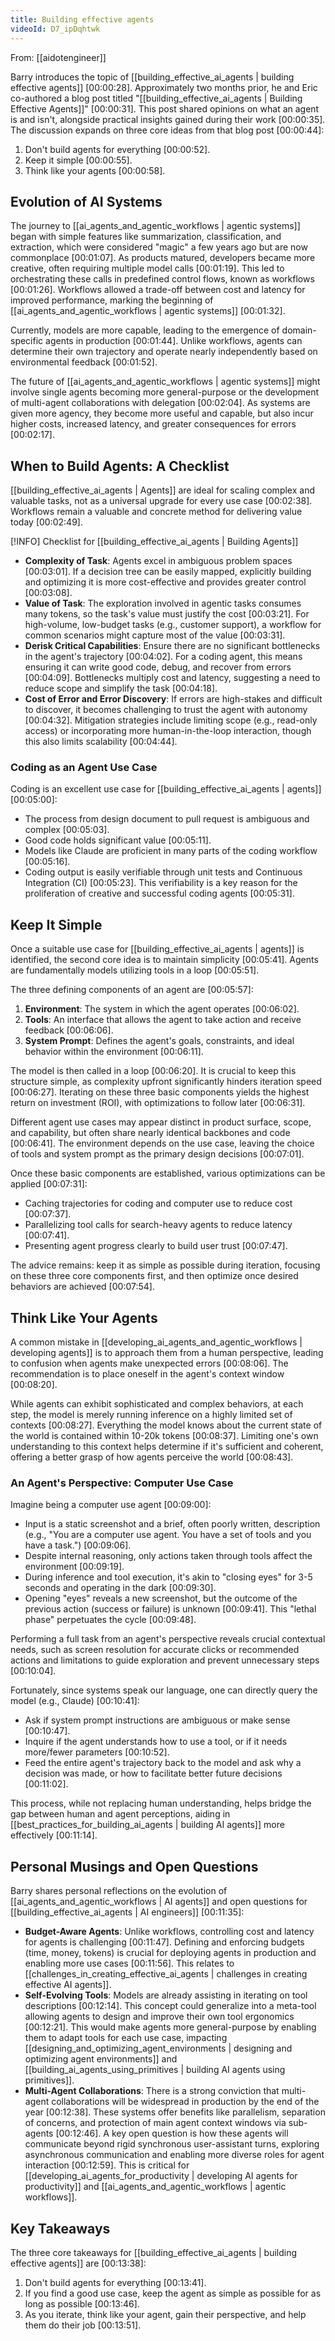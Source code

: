 ```yaml
---
title: Building effective agents
videoId: D7_ipDqhtwk
---
```


From: [[aidotengineer]] <br/> 

Barry introduces the topic of [[building_effective_ai_agents | building effective agents]] <a class="yt-timestamp" data-t="00:00:28">[00:00:28]</a>. Approximately two months prior, he and Eric co-authored a blog post titled "[[building_effective_ai_agents | Building Effective Agents]]" <a class="yt-timestamp" data-t="00:00:31">[00:00:31]</a>. This post shared opinions on what an agent is and isn't, alongside practical insights gained during their work <a class="yt-timestamp" data-t="00:00:35">[00:00:35]</a>. The discussion expands on three core ideas from that blog post <a class="yt-timestamp" data-t="00:00:44">[00:00:44]</a>:

1.  Don't build agents for everything <a class="yt-timestamp" data-t="00:00:52">[00:00:52]</a>.
2.  Keep it simple <a class="yt-timestamp" data-t="00:00:55">[00:00:55]</a>.
3.  Think like your agents <a class="yt-timestamp" data-t="00:00:58">[00:00:58]</a>.

## Evolution of AI Systems

The journey to [[ai_agents_and_agentic_workflows | agentic systems]] began with simple features like summarization, classification, and extraction, which were considered "magic" a few years ago but are now commonplace <a class="yt-timestamp" data-t="00:01:07">[00:01:07]</a>. As products matured, developers became more creative, often requiring multiple model calls <a class="yt-timestamp" data-t="00:01:19">[00:01:19]</a>. This led to orchestrating these calls in predefined control flows, known as workflows <a class="yt-timestamp" data-t="00:01:26">[00:01:26]</a>. Workflows allowed a trade-off between cost and latency for improved performance, marking the beginning of [[ai_agents_and_agentic_workflows | agentic systems]] <a class="yt-timestamp" data-t="00:01:32">[00:01:32]</a>.

Currently, models are more capable, leading to the emergence of domain-specific agents in production <a class="yt-timestamp" data-t="00:01:44">[00:01:44]</a>. Unlike workflows, agents can determine their own trajectory and operate nearly independently based on environmental feedback <a class="yt-timestamp" data-t="00:01:52">[00:01:52]</a>.

The future of [[ai_agents_and_agentic_workflows | agentic systems]] might involve single agents becoming more general-purpose or the development of multi-agent collaborations with delegation <a class="yt-timestamp" data-t="00:02:04">[00:02:04]</a>. As systems are given more agency, they become more useful and capable, but also incur higher costs, increased latency, and greater consequences for errors <a class="yt-timestamp" data-t="00:02:17">[00:02:17]</a>.

## When to Build Agents: A Checklist

[[building_effective_ai_agents | Agents]] are ideal for scaling complex and valuable tasks, not as a universal upgrade for every use case <a class="yt-timestamp" data-t="00:02:38">[00:02:38]</a>. Workflows remain a valuable and concrete method for delivering value today <a class="yt-timestamp" data-t="00:02:49">[00:02:49]</a>.

[!INFO] Checklist for [[building_effective_ai_agents | Building Agents]]
*   **Complexity of Task**: Agents excel in ambiguous problem spaces <a class="yt-timestamp" data-t="00:03:01">[00:03:01]</a>. If a decision tree can be easily mapped, explicitly building and optimizing it is more cost-effective and provides greater control <a class="yt-timestamp" data-t="00:03:08">[00:03:08]</a>.
*   **Value of Task**: The exploration involved in agentic tasks consumes many tokens, so the task's value must justify the cost <a class="yt-timestamp" data-t="00:03:21">[00:03:21]</a>. For high-volume, low-budget tasks (e.g., customer support), a workflow for common scenarios might capture most of the value <a class="yt-timestamp" data-t="00:03:31">[00:03:31]</a>.
*   **Derisk Critical Capabilities**: Ensure there are no significant bottlenecks in the agent's trajectory <a class="yt-timestamp" data-t="00:04:02">[00:04:02]</a>. For a coding agent, this means ensuring it can write good code, debug, and recover from errors <a class="yt-timestamp" data-t="00:04:09">[00:04:09]</a>. Bottlenecks multiply cost and latency, suggesting a need to reduce scope and simplify the task <a class="yt-timestamp" data-t="00:04:18">[00:04:18]</a>.
*   **Cost of Error and Error Discovery**: If errors are high-stakes and difficult to discover, it becomes challenging to trust the agent with autonomy <a class="yt-timestamp" data-t="00:04:32">[00:04:32]</a>. Mitigation strategies include limiting scope (e.g., read-only access) or incorporating more human-in-the-loop interaction, though this also limits scalability <a class="yt-timestamp" data-t="00:04:44">[00:04:44]</a>.

### Coding as an Agent Use Case

Coding is an excellent use case for [[building_effective_ai_agents | agents]] <a class="yt-timestamp" data-t="00:05:00">[00:05:00]</a>:
*   The process from design document to pull request is ambiguous and complex <a class="yt-timestamp" data-t="00:05:03">[00:05:03]</a>.
*   Good code holds significant value <a class="yt-timestamp" data-t="00:05:11">[00:05:11]</a>.
*   Models like Claude are proficient in many parts of the coding workflow <a class="yt-timestamp" data-t="00:05:16">[00:05:16]</a>.
*   Coding output is easily verifiable through unit tests and Continuous Integration (CI) <a class="yt-timestamp" data-t="00:05:23">[00:05:23]</a>. This verifiability is a key reason for the proliferation of creative and successful coding agents <a class="yt-timestamp" data-t="00:05:31">[00:05:31]</a>.

## Keep It Simple

Once a suitable use case for [[building_effective_ai_agents | agents]] is identified, the second core idea is to maintain simplicity <a class="yt-timestamp" data-t="00:05:41">[00:05:41]</a>. Agents are fundamentally models utilizing tools in a loop <a class="yt-timestamp" data-t="00:05:51">[00:05:51]</a>.

The three defining components of an agent are <a class="yt-timestamp" data-t="00:05:57">[00:05:57]</a>:
1.  **Environment**: The system in which the agent operates <a class="yt-timestamp" data-t="00:06:02">[00:06:02]</a>.
2.  **Tools**: An interface that allows the agent to take action and receive feedback <a class="yt-timestamp" data-t="00:06:06">[00:06:06]</a>.
3.  **System Prompt**: Defines the agent's goals, constraints, and ideal behavior within the environment <a class="yt-timestamp" data-t="00:06:11">[00:06:11]</a>.

The model is then called in a loop <a class="yt-timestamp" data-t="00:06:20">[00:06:20]</a>. It is crucial to keep this structure simple, as complexity upfront significantly hinders iteration speed <a class="yt-timestamp" data-t="00:06:27">[00:06:27]</a>. Iterating on these three basic components yields the highest return on investment (ROI), with optimizations to follow later <a class="yt-timestamp" data-t="00:06:31">[00:06:31]</a>.

Different agent use cases may appear distinct in product surface, scope, and capability, but often share nearly identical backbones and code <a class="yt-timestamp" data-t="00:06:41">[00:06:41]</a>. The environment depends on the use case, leaving the choice of tools and system prompt as the primary design decisions <a class="yt-timestamp" data-t="00:07:01">[00:07:01]</a>.

Once these basic components are established, various optimizations can be applied <a class="yt-timestamp" data-t="00:07:31">[00:07:31]</a>:
*   Caching trajectories for coding and computer use to reduce cost <a class="yt-timestamp" data-t="00:07:37">[00:07:37]</a>.
*   Parallelizing tool calls for search-heavy agents to reduce latency <a class="yt-timestamp" data-t="00:07:41">[00:07:41]</a>.
*   Presenting agent progress clearly to build user trust <a class="yt-timestamp" data-t="00:07:47">[00:07:47]</a>.

The advice remains: keep it as simple as possible during iteration, focusing on these three core components first, and then optimize once desired behaviors are achieved <a class="yt-timestamp" data-t="00:07:54">[00:07:54]</a>.

## Think Like Your Agents

A common mistake in [[developing_ai_agents_and_agentic_workflows | developing agents]] is to approach them from a human perspective, leading to confusion when agents make unexpected errors <a class="yt-timestamp" data-t="00:08:06">[00:08:06]</a>. The recommendation is to place oneself in the agent's context window <a class="yt-timestamp" data-t="00:08:20">[00:08:20]</a>.

While agents can exhibit sophisticated and complex behaviors, at each step, the model is merely running inference on a highly limited set of contexts <a class="yt-timestamp" data-t="00:08:27">[00:08:27]</a>. Everything the model knows about the current state of the world is contained within 10-20k tokens <a class="yt-timestamp" data-t="00:08:37">[00:08:37]</a>. Limiting one's own understanding to this context helps determine if it's sufficient and coherent, offering a better grasp of how agents perceive the world <a class="yt-timestamp" data-t="00:08:43">[00:08:43]</a>.

### An Agent's Perspective: Computer Use Case

Imagine being a computer use agent <a class="yt-timestamp" data-t="00:09:00">[00:09:00]</a>:
*   Input is a static screenshot and a brief, often poorly written, description (e.g., "You are a computer use agent. You have a set of tools and you have a task.") <a class="yt-timestamp" data-t="00:09:06">[00:09:06]</a>.
*   Despite internal reasoning, only actions taken through tools affect the environment <a class="yt-timestamp" data-t="00:09:19">[00:09:19]</a>.
*   During inference and tool execution, it's akin to "closing eyes" for 3-5 seconds and operating in the dark <a class="yt-timestamp" data-t="00:09:30">[00:09:30]</a>.
*   Opening "eyes" reveals a new screenshot, but the outcome of the previous action (success or failure) is unknown <a class="yt-timestamp" data-t="00:09:41">[00:09:41]</a>. This "lethal phase" perpetuates the cycle <a class="yt-timestamp" data-t="00:09:48">[00:09:48]</a>.

Performing a full task from an agent's perspective reveals crucial contextual needs, such as screen resolution for accurate clicks or recommended actions and limitations to guide exploration and prevent unnecessary steps <a class="yt-timestamp" data-t="00:10:04">[00:10:04]</a>.

Fortunately, since systems speak our language, one can directly query the model (e.g., Claude) <a class="yt-timestamp" data-t="00:10:41">[00:10:41]</a>:
*   Ask if system prompt instructions are ambiguous or make sense <a class="yt-timestamp" data-t="00:10:47">[00:10:47]</a>.
*   Inquire if the agent understands how to use a tool, or if it needs more/fewer parameters <a class="yt-timestamp" data-t="00:10:52">[00:10:52]</a>.
*   Feed the entire agent's trajectory back to the model and ask why a decision was made, or how to facilitate better future decisions <a class="yt-timestamp" data-t="00:11:02">[00:11:02]</a>.

This process, while not replacing human understanding, helps bridge the gap between human and agent perceptions, aiding in [[best_practices_for_building_ai_agents | building AI agents]] more effectively <a class="yt-timestamp" data-t="00:11:14">[00:11:14]</a>.

## Personal Musings and Open Questions

Barry shares personal reflections on the evolution of [[ai_agents_and_agentic_workflows | AI agents]] and open questions for [[building_effective_ai_agents | AI engineers]] <a class="yt-timestamp" data-t="00:11:35">[00:11:35]</a>:

*   **Budget-Aware Agents**: Unlike workflows, controlling cost and latency for agents is challenging <a class="yt-timestamp" data-t="00:11:47">[00:11:47]</a>. Defining and enforcing budgets (time, money, tokens) is crucial for deploying agents in production and enabling more use cases <a class="yt-timestamp" data-t="00:11:56">[00:11:56]</a>. This relates to [[challenges_in_creating_effective_ai_agents | challenges in creating effective AI agents]].
*   **Self-Evolving Tools**: Models are already assisting in iterating on tool descriptions <a class="yt-timestamp" data-t="00:12:14">[00:12:14]</a>. This concept could generalize into a meta-tool allowing agents to design and improve their own tool ergonomics <a class="yt-timestamp" data-t="00:12:21">[00:12:21]</a>. This would make agents more general-purpose by enabling them to adapt tools for each use case, impacting [[designing_and_optimizing_agent_environments | designing and optimizing agent environments]] and [[building_ai_agents_using_primitives | building AI agents using primitives]].
*   **Multi-Agent Collaborations**: There is a strong conviction that multi-agent collaborations will be widespread in production by the end of the year <a class="yt-timestamp" data-t="00:12:38">[00:12:38]</a>. These systems offer benefits like parallelism, separation of concerns, and protection of main agent context windows via sub-agents <a class="yt-timestamp" data-t="00:12:46">[00:12:46]</a>. A key open question is how these agents will communicate beyond rigid synchronous user-assistant turns, exploring asynchronous communication and enabling more diverse roles for agent interaction <a class="yt-timestamp" data-t="00:12:59">[00:12:59]</a>. This is critical for [[developing_ai_agents_for_productivity | developing AI agents for productivity]] and [[ai_agents_and_agentic_workflows | agentic workflows]].

## Key Takeaways

The three core takeaways for [[building_effective_ai_agents | building effective agents]] are <a class="yt-timestamp" data-t="00:13:38">[00:13:38]</a>:
1.  Don't build agents for everything <a class="yt-timestamp" data-t="00:13:41">[00:13:41]</a>.
2.  If you find a good use case, keep the agent as simple as possible for as long as possible <a class="yt-timestamp" data-t="00:13:46">[00:13:46]</a>.
3.  As you iterate, think like your agent, gain their perspective, and help them do their job <a class="yt-timestamp" data-t="00:13:51">[00:13:51]</a>.